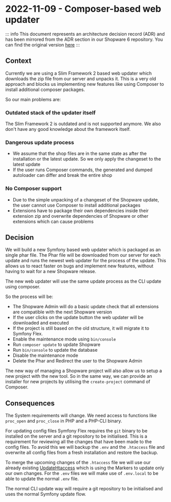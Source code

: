 # 2022-11-09 - Composer-based web updater

::: info
This document represents an architecture decision record (ADR) and has been mirrored from the ADR section in our Shopware 6 repository.
You can find the original version [here](https://github.com/shopware/platform/blob/trunk/adr/deployment/2022-11-09-composer-based-web-updater.md)
:::

## Context

Currently we are using a Slim Framework 2 based web updater which downloads the zip file from our server and unpacks it.
This is a very old approach and blocks us implementing new features like using Composer to install additional composer packages.

So our main problems are:

### Outdated stack of the updater itself

The Slim Framework 2 is outdated and is not supported anymore. We also don't have any good knowledge about the framework itself.

### Dangerous update process

- We assume that the shop files are in the same state as after the installation or the latest update. So we only apply the changeset to the latest update
- If the user runs Composer commands, the generated and dumped autoloader can differ and break the entire shop

### No Composer support

- Due to the simple unpacking of a changeset of the Shopware update, the user cannot use Composer to install additional packages
- Extensions have to package their own dependencies inside their extension zip and overwrite dependencies of Shopware or other extensions which can cause problems

## Decision

We will build a new Symfony based web updater which is packaged as an single phar file.
The Phar file will be downloaded from our server for each update and runs the newest web updater for the process of the update.
This allows us to react faster on bugs and implement new features, without having to wait for a new Shopware release.

The new web updater will use the same update process as the CLI update using composer.

So the process will be:

- The Shopware Admin will do a basic update check that all extensions are compatible with the next Shopware version
- If the user clicks on the update button the web updater will be downloaded and executed
- If the project is still based on the old structure, it will migrate it to Symfony Flex.
- Enable the maintenance mode using `bin/console`
- Run `composer update` to update Shopware
- Run `bin/console` to update the database
- Disable the maintenance mode
- Delete the Phar and Redirect the user to the Shopware Admin

The new way of managing a Shopware project will also allow us to setup a new project with the new tool.
So in the same way, we can provide an installer for new projects by utilising the `create-project` command of Composer.

## Consequences

The System requirements will change. We need access to functions like `proc_open` and `proc_close` in PHP and a PHP-CLI binary.

For updating config files Symfony Flex requires the `git` binary to be installed on the server and a git repository to be initialised.
This is a requirement for reviewing all the changes that have been made to the config files.
To avoid this we will backup the `.env` and the `.htaccess` file and overwrite all config files from a fresh installation and restore the backup.

To merge the upcoming changes of the `.htaccess` file we will use our already existing [UpdateHtaccess](https://github.com/shopware/platform/blob/6.4.17.0/src/Core/Framework/Update/Services/UpdateHtaccess.php) which is using the Markers to update only our own changes.
For the `.env` files we will make use of `.env.local` to be able to update the normal `.env` file. 

The normal CLI update way will require a git repository to be initialised and uses the normal Symfony update flow.
